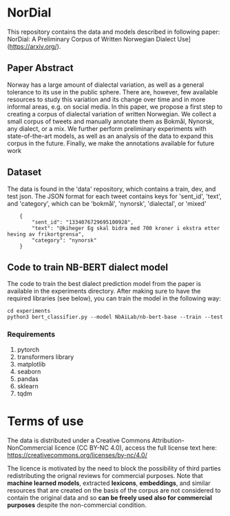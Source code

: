 # NorDial

This repository contains the data and models described in following paper: NorDial: A Preliminary Corpus of Written Norwegian Dialect Use](https://arxiv.org/).

## Paper Abstract

Norway has a large amount of dialectal
variation, as well as a general tolerance
to its use in the public sphere. There are,
however, few available resources to study
this variation and its change over time and
in more informal areas, e.g. on social media. In this paper, we propose a first step
to creating a corpus of dialectal variation
of written Norwegian. We collect a small
corpus of tweets and manually annotate
them as Bokmål, Nynorsk, any dialect, or
a mix. We further perform preliminary experiments with state-of-the-art models, as
well as an analysis of the data to expand
this corpus in the future. Finally, we make
the annotations available for future work


## Dataset

The data is found in the 'data' repository, which contains a train, dev, and test json. The JSON format for each tweet contains keys for 'sent_id', 'text', and 'category', which can be 'bokmål', 'nynorsk', 'dialectal', or 'mixed'

```
    {
        "sent_id": "1334076729695100928",
        "text": "@kiheger Eg skal bidra med 700 kroner i ekstra etter heving av frikortgrensa",
        "category": "nynorsk"
    }
```

## Code to train NB-BERT dialect model

The code to train the best dialect prediction model from the paper is available in the experiments directory. After making sure to have the required libraries (see below), you can train the model in the following way:

```
cd experiments
python3 bert_classifier.py --model NbAiLab/nb-bert-base --train --test
```

### Requirements

1. pytorch
2. transformers library
3. matplotlib
4. seaborn
5. pandas
6. sklearn
7. tqdm

# Terms of use
The data is distributed under a Creative Commons Attribution-NonCommercial licence (CC BY-NC 4.0), access the full license text here: https://creativecommons.org/licenses/by-nc/4.0/

The licence is motivated by the need to block the possibility of third parties redistributing the orignal reviews for commercial purposes. Note that **machine learned models**, extracted **lexicons**, **embeddings**, and similar resources that are created on the basis of the corpus are not considered to contain the original data and so **can be freely used also for commercial purposes** despite the non-commercial condition.
